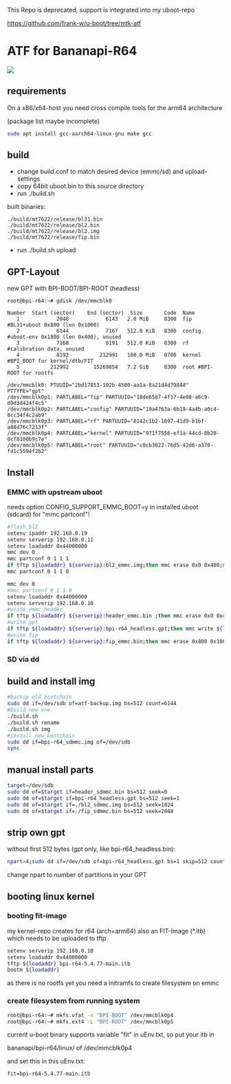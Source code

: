 This Repo is deprecated, support is integrated into my uboot-repo

https://github.com/frank-w/u-boot/tree/mtk-atf

# ATF for Bananapi-R64

<img src="bpi-r64-storage.svg">

## requirements

On a x86/x64-host you need cross compile tools for the arm64 architecture

(package list maybe incomplete)

```sh
sudo apt install gcc-aarch64-linux-gnu make gcc
```

## build

- change build.conf to match desired device (emmc/sd) and upload-settings
- copy 64bit uboot.bin to this source directory
- run ./build.sh

built binaries:

```
./build/mt7622/release/bl31.bin
./build/mt7622/release/bl2.bin
./build/mt7622/release/bl2.img
./build/mt7622/release/fip.bin
```
- run ./build.sh upload

## GPT-Layout

new GPT with BPI-BOOT/BPI-ROOT (headless)
```
root@bpi-r64:~# gdisk /dev/mmcblk0

Number  Start (sector)    End (sector)  Size       Code  Name
   1            2048            6143   2.0 MiB     8300  fip #BL31+uboot 0x800 (len 0x1000)
   2            6144            7167   512.0 KiB   8300  config #uboot-env 0x1800 (len 0x400), unused
   3            7168            8191   512.0 KiB   8300  rf #calibration data, unused
   4            8192          212991   100.0 MiB   0700  kernel #BPI_BOOT for kernel/dtb/FIT
   5          212992        15269854   7.2 GiB     8300  root #BPI-ROOT for rootfs

/dev/mmcblk0: PTUUID="2bd17853-102b-4500-aa1a-8a21d4d7984d" PTTYPE="gpt"
/dev/mmcblk0p1: PARTLABEL="fip" PARTUUID="18de6587-4f17-4e08-a6c9-d9d3d424f4c5"
/dev/mmcblk0p2: PARTLABEL="config" PARTUUID="19a4763a-6b19-4a4b-a0c4-8cc34f4c2ab9"
/dev/mmcblk0p3: PARTLABEL="rf" PARTUUID="8142c1b2-1697-41d9-b1bf-a88d76c7213f"
/dev/mmcblk0p4: PARTLABEL="kernel" PARTUUID="971f7556-ef1a-44cd-8b28-0cf8100b9c7e"
/dev/mmcblk0p5: PARTLABEL="root" PARTUUID="c0cb3022-76d5-42d6-a370-fd1c5594f2b2"
```
## Install

### EMMC with upstream uboot

needs option CONFIG_SUPPORT_EMMC_BOOT=y in installed uboot (sdcard) for "mmc partconf"!

```sh
#flash bl2
setenv ipaddr 192.168.0.19
setenv serverip 192.168.0.11
setenv loadaddr 0x44000000
mmc dev 0
mmc partconf 0 1 1 1
if tftp ${loadaddr} ${serverip}:bl2_emmc.img;then mmc erase 0x0 0x400;mmc write ${loadaddr} 0x0 0x400;fi
mmc partconf 0 1 1 0
```
```sh
mmc dev 0
#mmc partconf 0 1 1 0
setenv loadaddr 0x44000000
setenv serverip 192.168.0.10
#write emmc_header
if tftp ${loadaddr} ${serverip}:header_emmc.bin ;then mmc erase 0x0 0x400;mmc write ${loadaddr} 0x0 0x1;fi
#write gpt
if tftp ${loadaddr} ${serverip}:bpi-r64_headless.gpt;then mmc write ${loadaddr} 0x1 0x3FF; fi
#write fip
if tftp ${loadaddr} ${serverip}:fip_emmc.bin;then mmc erase 0x800 0x1000;mmc write ${loadaddr} 0x800 0x1000;fi
```

### SD via dd

## build and install img
```sh
#backup old bootchain
sudo dd if=/dev/sdb of=atf-backup.img bs=512 count=6144
#build new one
./build.sh
./build.sh rename
./build.sh img
#install new bootchain
sudo dd if=bpi-r64_sdmmc.img of=/dev/sdb
sync
```

## manual install parts
```sh
target=/dev/sdb
sudo dd of=$target if=header_sdmmc.bin bs=512 seek=0
sudo dd of=$target if=bpi-r64_headless.gpt bs=512 seek=1
sudo dd of=$target if=./bl2_sdmmc.img bs=512 seek=1024
sudo dd of=$target if=./fip_sdmmc.bin bs=512 seek=2048
```

## strip own gpt

without first 512 bytes (gpt only, like bpi-r64_headless.bin):

```sh
npart=4;sudo dd if=/dev/sdb of=bpi-r64_headless.gpt bs=1 skip=512 count=$(( $npart*128 +1024 ))
```
change npart to number of partitions in your GPT

## booting linux kernel

### booting fit-image

my kernel-repo creates for r64 (arch=arm64) also an FIT-Image (*.itb) which needs to be uploaded to tftp

```sh
setenv serverip 192.168.0.10
setenv loadaddr 0x44000000
tftp ${loadaddr} bpi-r64-5.4.77-main.itb
bootm ${loadaddr}
```

as there is no rootfs yet you need a initramfs to create filesystem on emmc

### create filesystem from running system

```sh
root@bpi-r64:~# mkfs.vfat -n "BPI-BOOT" /dev/mmcblk0p4
root@bpi-r64:~# mkfs.ext4 -L "BPI-ROOT" /dev/mmcblk0p5
```

current u-boot binary supports variable "fit" in uEnv.txt, so put your itb in

bananapi/bpi-r64/linux/ of /dev/mmcblk0p4

and set this in this uEnv.txt:

```
fit=bpi-r64-5.4.77-main.itb
```

